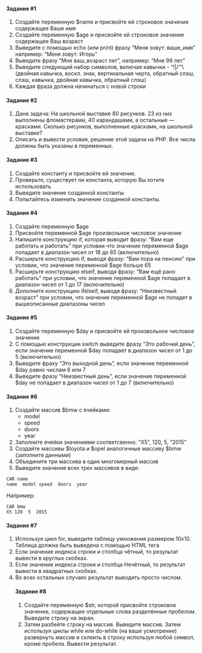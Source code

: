 #### Задание #1 
 
1) Создайте   переменную   $name   и   присвойте   ей   строковое   значение   содержащее  Ваше имя 
2) Создайте   переменную   $age   и   присвойте   ей   строковое   значение   содержащее   Ваш  возраст 
3) Выведите   с   помощью   echo   (или   print)   фразу   “Меня   зовут:   ​ваше_имя​”   например:  “Меня зовут: Игорь” 
4) Выведите фразу “Мне ​ваш_возраст​ лет”, например: “Мне 99 лет” 
5) Выведите следующий набор символов, включая кавычки - “!|\/’”\ (двойная кавычка, воскл. знак, вертикальная черта, обратный слэш, слэш, кавычка, двойная кавычка, обратный слэш)
6) Каждая фраза должна начинаться с новой строки

#### Задание #2 
 
1) Дана задача: На школьной выставке 80 рисунков. 23 из них выполнены фломастерами, 40 карандашами, а остальные — красками. Сколько рисунков, выполненные красками, на школьной выставке?
2) Описать и вывести условия, решение этой задачи на PHP. Все числа должны быть указаны в переменных.

#### Задание #3
 
1) Создайте константу и присвойте ей значение. 
2) Проверьте, существует ли константа, которую Вы хотите использовать 
3) Выведите значение созданной константы 
4) Попытайтесь изменить значение созданной константы. 


#### Задание #4 
 
1) Создайте переменную $age 
2) Присвойте переменной $age произвольное числовое значение 
3) Напишите   конструкцию   if,   которая   выводит   фразу:   “Вам   еще работать   и   работать”  при   условии   что   значение   переменной   $age   попадает   в   диапазон   чисел   от   18   до   65  (включительно) 
4) Расширьте   конструкцию   if,   выводя   фразу:   “Вам   пора   на   пенсию”   при   условии,   что  значение переменной $age больше 65 
5) Расширьте   конструкцию   ­elseif,   выводя   фразу:   “Вам   ещё   рано   работать”   при  условии,   что   значение   переменной   $age   попадает   в   диапазон   чисел   от   1   до   17  (включительно)  
6) Дополните   конструкцию   if­elseif,   выводя   фразу:   “Неизвестный   возраст”   при  условии,   что   значение   переменной   $age   не   попадет   в   вышеописанные   диапазоны чисел 


#### Задание #5
 
1) Создайте переменную $day и присвойте ей произвольное числовое значение
2) С   помощью   конструкции   switch   выведите   фразу   “Это   рабочий   день”,   если   значение  переменной $day попадает в диапазон чисел от 1 до 5 (включительно) 
3) Выведите   фраху   “Это   выходной   день”,   если   значение   переменной   $day   равно  числам 6 или 7 
4) Выведите   фразу   “Неизвестный   день”,   если   значение   переменной   $day   не   попадает  в диапазон чисел от 1 до 7 (включительно) 

#### Задание #6 
 
1) Создайте массив $bmw с ячейками: 
    - model 
    - speed 
    - doors
    - year 
2) Заполните ячейки значениями соответсвенно: “X5”, 120, 5, “2015” 
3) Создайте   массивы   $toyota   и   $opel   аналогичные   массиву   $bmw   (заполните  данными) 
4) Объедините три массива в один многомерный массив
5) Выведите значения всех трех массивов в виде:

```
CAR name
name ­ model ­speed ­ doors ­ year
```

Например:
 
```
CAR bmw
X5 ­120 ­ 5 ­ 2015 
```

#### Задание #7 
 
1) Используя цикл for, выведите таблицу умножения размером 10x10. Таблица должна быть выведена с помощью HTML тега <table>
2) Если значение индекса строки и столбца чётный, то результат вывести в круглых скобках.
3) Если значение индекса строки и столбца Нечётный, то результат вывести в квадратных скобках.
4) Во всех остальных случаях результат выводить просто числом.

#### Звдвние #8

1) Создайте переменную $str, которой присвойте строковое значение, содержащее отдельные слова разделённые пробелом. Выведите строку на экран.
2) Затем разбейте строку на массив. Выведите массив. Затем используя циклы while или do-while (на ваше усмотрение) развернуть массив и склеить в строку используя любой символ, кроме пробела. Вывести результат.

